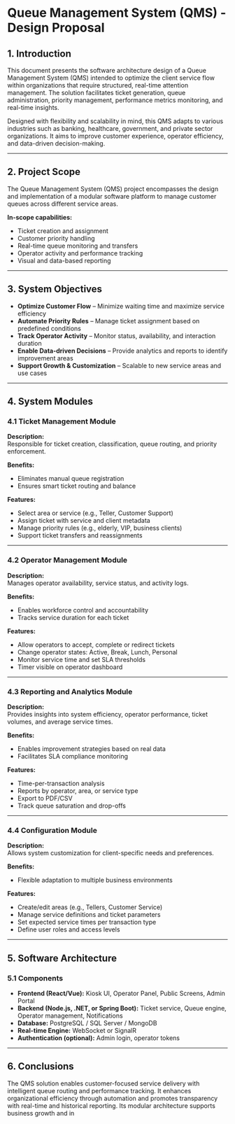 # Queue Management System (QMS) - Design Proposal

## 1. Introduction

This document presents the software architecture design of a Queue Management System (QMS) intended to optimize the client service flow within organizations that require structured, real-time attention management. The solution facilitates ticket generation, queue administration, priority management, performance metrics monitoring, and real-time insights.

Designed with flexibility and scalability in mind, this QMS adapts to various industries such as banking, healthcare, government, and private sector organizations. It aims to improve customer experience, operator efficiency, and data-driven decision-making.

---

## 2. Project Scope

The Queue Management System (QMS) project encompasses the design and implementation of a modular software platform to manage customer queues across different service areas.

**In-scope capabilities:**

- Ticket creation and assignment  
- Customer priority handling  
- Real-time queue monitoring and transfers  
- Operator activity and performance tracking  
- Visual and data-based reporting  

---

## 3. System Objectives

- **Optimize Customer Flow** – Minimize waiting time and maximize service efficiency  
- **Automate Priority Rules** – Manage ticket assignment based on predefined conditions  
- **Track Operator Activity** – Monitor status, availability, and interaction duration  
- **Enable Data-driven Decisions** – Provide analytics and reports to identify improvement areas  
- **Support Growth & Customization** – Scalable to new service areas and use cases  

---

## 4. System Modules

### 4.1 Ticket Management Module

**Description:**  
Responsible for ticket creation, classification, queue routing, and priority enforcement.

**Benefits:**

- Eliminates manual queue registration  
- Ensures smart ticket routing and balance  

**Features:**

- Select area or service (e.g., Teller, Customer Support)  
- Assign ticket with service and client metadata  
- Manage priority rules (e.g., elderly, VIP, business clients)  
- Support ticket transfers and reassignments  

---

### 4.2 Operator Management Module

**Description:**  
Manages operator availability, service status, and activity logs.

**Benefits:**

- Enables workforce control and accountability  
- Tracks service duration for each ticket  

**Features:**

- Allow operators to accept, complete or redirect tickets  
- Change operator states: Active, Break, Lunch, Personal  
- Monitor service time and set SLA thresholds  
- Timer visible on operator dashboard  

---

### 4.3 Reporting and Analytics Module

**Description:**  
Provides insights into system efficiency, operator performance, ticket volumes, and average service times.

**Benefits:**

- Enables improvement strategies based on real data  
- Facilitates SLA compliance monitoring  

**Features:**

- Time-per-transaction analysis  
- Reports by operator, area, or service type  
- Export to PDF/CSV  
- Track queue saturation and drop-offs  

---

### 4.4 Configuration Module

**Description:**  
Allows system customization for client-specific needs and preferences.

**Benefits:**

- Flexible adaptation to multiple business environments  

**Features:**

- Create/edit areas (e.g., Tellers, Customer Service)  
- Manage service definitions and ticket parameters  
- Set expected service times per transaction type  
- Define user roles and access levels  

---

## 5. Software Architecture

### 5.1 Components

- **Frontend (React/Vue):** Kiosk UI, Operator Panel, Public Screens, Admin Portal  
- **Backend (Node.js, .NET, or Spring Boot):** Ticket service, Queue engine, Operator management, Notifications  
- **Database:** PostgreSQL / SQL Server / MongoDB  
- **Real-time Engine:** WebSocket or SignalR  
- **Authentication (optional):** Admin login, operator tokens  

---

## 6. Conclusions

The QMS solution enables customer-focused service delivery with intelligent queue routing and performance tracking. It enhances organizational efficiency through automation and promotes transparency with real-time and historical reporting. Its modular architecture supports business growth and in